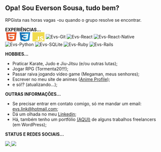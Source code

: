 ## Opa! Sou **Everson Sousa**, tudo bem?

RPGista nas horas vagas -ou quando o grupo resolve se encontrar. 

**EXPERIÊNCIAS...**<br>
<img align="center" alt="Evs-HTML" height="30" width="40" src="https://raw.githubusercontent.com/devicons/devicon/master/icons/html5/html5-original.svg">
  <img align="center" alt="Evs-CSS" height="30" width="40" src="https://raw.githubusercontent.com/devicons/devicon/master/icons/css3/css3-original.svg">
  <img align="center" alt="Evs-Js" height="30" width="40" src="https://raw.githubusercontent.com/devicons/devicon/master/icons/javascript/javascript-plain.svg">
  <img align="center" alt="Evs-Git" height="40" width="40" src="https://alunos.b7web.com.br/media/courses/logo/git.jpg">
  <img align="center" alt="Evs-React" height="30" width="40" src="https://cdn.jsdelivr.net/gh/devicons/devicon@latest/icons/react/react-original.svg">
  <img align="center" alt="Evs-React-Native" height="30" width="40" src="https://cdn.jsdelivr.net/gh/devicons/devicon@latest/icons/react/react-original.svg">
  <img align="center" alt="Evs-Python" height="35" width="35" src="https://i.imgur.com/w6HYuAI.png">
  <img align="center" alt="Evs-SQLite" height="35" width="35" src="https://i.imgur.com/WdYTcpY.png">
  <img align="center" alt="Evs-Ruby" height="30" width="30" src="https://i.imgur.com/zcmAFRz.png">
  <img align="center" alt="Evs-Rails" height="60" width="60" src="https://i.imgur.com/1Njnx5z.png">

**HOBBIES...**
  * Praticar Karate, Judo e Jiu-Jitsu (e/ou outras lutas);
  * Jogar RPG (Tormenta20!!!);
  * Passar raiva jogando vídeo game (Megaman, meus senhores);
  * Escrever no meu site de animes (<a href='https://animeprofile.com.br'>Anime Profile</a>);
  * e só!? (atualizando...);

**OUTRAS INFORMAÇÕES...**
* Se precisar entrar em contato comigo, só me mandar um email: evs.link@hotmail.com;
* Dá um olhada no meu <a href='https://https://www.linkedin.com/in/evssousa/' target='_blank'>Linkedin</a>;
* Há, também tenho um portfólio <a href='https://eversonsousa.com.br' target='_blank'>(AQUI)</a> de alguns trabalhos freelancers (em WordPress);

**STATUS E REDES SOCIAIS...**
 <div>
  <a href="https://github.com/evssousa">
  <img height="150em" src="https://github-readme-stats.vercel.app/api?username=evssousa&show_icons=true&theme=vue-dark&include_all_commits=true&count_private=true"/>
  <img height="150em" src="https://github-readme-stats.vercel.app/api/top-langs/?username=evssousa&layout=compact&langs_count=7&theme=vue-dark"/>
 </div>
